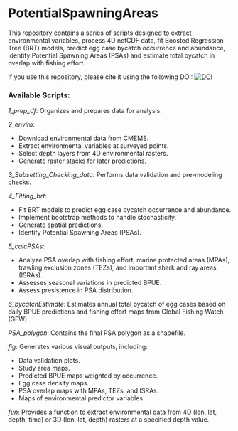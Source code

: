 # PotentialSpawningAreas

This repository contains a series of scripts designed to extract environmental variables, process 4D netCDF data, fit Boosted Regression Tree (BRT) models, predict egg case bycatch occurrence and abundance, identify Potential Spawning Areas (PSAs) and estimate total bycatch in overlap with fishing effort.

If you use this repository, please cite it using the following DOI:
[![DOI](https://zenodo.org/badge/930585604.svg)](https://doi.org/10.5281/zenodo.14847186)

### Available Scripts:
*1_prep_df*: Organizes and prepares data for analysis.

*2_enviro*: 
- Download environmental data from CMEMS.
- Extract environmental variables at surveyed points.
- Select depth layers from 4D environmental rasters.
- Generate raster stacks for later predictions.
  
*3_Subsetting_Checking_data*: Performs data validation and pre-modeling checks.

*4_Fitting_brt*: 
- Fit BRT models to predict egg case bycatch occurrence and abundance.
- Implement bootstrap methods to handle stochasticity.
- Generate spatial predictions.
- Identify Potential Spawning Areas (PSAs).

*5_calcPSAs*: 
- Analyze PSA overlap with fishing effort, marine protected areas (MPAs), trawling exclusion zones (TEZs), and important shark and ray areas (ISRAs).
- Assesses seasonal variations in predicted BPUE.
- Assess presistence in PSA distribution.

*6_bycatchEstimate*: Estimates annual total bycatch of egg cases based on daily BPUE predictions and fishing effort maps from Global Fishing Watch (GFW).

*PSA_polygon*: Contains the final PSA polygon as a shapefile.

*fig*: Generates various visual outputs, including:
- Data validation plots.
- Study area maps.
- Predicted BPUE maps weighted by occurrence.
- Egg case density maps.
- PSA overlap maps with MPAs, TEZs, and ISRAs.
- Maps of environmental predictor variables.

*fun*: Provides a function to extract environmental data from 4D (lon, lat, depth, time) or 3D (lon, lat, depth) rasters at a specified depth value.
